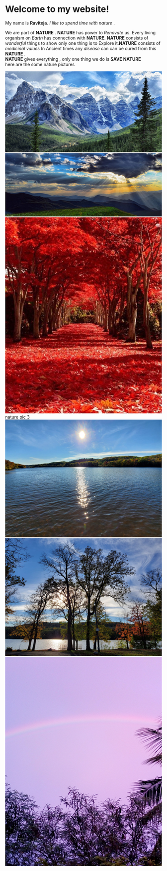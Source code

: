 # Welcome to my website!


My name is **Raviteja**. _I like to spend time with nature_ .  


We are part of **NATURE** . **NATURE** has power to _Renovate_ us. Every living organism on _Earth_ has connection with **NATURE**. **NATURE** consists of _wonderful_ things to show only one thing is to Explore it.**NATURE** consists of _medicinal values_ In Ancient times any _disease_ can can be cured from this **NATURE** .    
            **NATURE** gives everything , only one thing we do is **SAVE NATURE**  
            here are the some nature pictures


![ mountain pic](mountain-pic.jpg)    
![nature pic 1](nature-pic-1.jpg)    
![nature pic 2](nature-pic-2.jpg)    
 [nature pic 3](nature-pic-3.jpg)   
![nature pic 4](naturepic4.jpg)  
![nature pic 5](naturepic5.jpg)  
![rainbow](rainbow.jpg)  